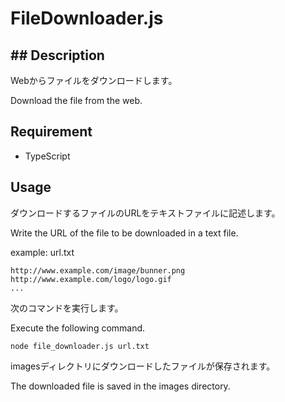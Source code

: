 # FileDownloader.js

## ## Description

Webからファイルをダウンロードします。

Download the file from the web.

## Requirement

* TypeScript

## Usage

ダウンロードするファイルのURLをテキストファイルに記述します。

Write the URL of the file to be downloaded in a text file.

example: url.txt

    http://www.example.com/image/bunner.png
    http://www.example.com/logo/logo.gif
    ...

次のコマンドを実行します。

Execute the following command.

    node file_downloader.js url.txt

imagesディレクトリにダウンロードしたファイルが保存されます。

The downloaded file is saved in the images directory.

